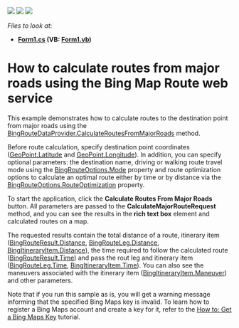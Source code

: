 <!-- default badges list -->
![](https://img.shields.io/endpoint?url=https://codecentral.devexpress.com/api/v1/VersionRange/128576068/14.1.5%2B)
[![](https://img.shields.io/badge/Open_in_DevExpress_Support_Center-FF7200?style=flat-square&logo=DevExpress&logoColor=white)](https://supportcenter.devexpress.com/ticket/details/E5064)
[![](https://img.shields.io/badge/📖_How_to_use_DevExpress_Examples-e9f6fc?style=flat-square)](https://docs.devexpress.com/GeneralInformation/403183)
<!-- default badges end -->
<!-- default file list -->
*Files to look at*:

* **[Form1.cs](./CS/CalculateRoutesFromMajorRoads/Form1.cs) (VB: [Form1.vb](./VB/CalculateRoutesFromMajorRoads/Form1.vb))**
<!-- default file list end -->
# How to calculate routes from major roads using the Bing Map Route web service


<p>This example demonstrates how to calculate routes to the destination point from major roads using the <a href="http://documentation.devexpress.com/#WindowsForms/DevExpressXtraMapBingRouteDataProvider_CalculateRoutesFromMajorRoadstopic"><u>BingRouteDataProvider.CalculateRoutesFromMajorRoads</u></a> method.</p><p>Before route calculation, specify destination point coordinates (<a href="http://documentation.devexpress.com/#WindowsForms/DevExpressXtraMapGeoPoint_Latitudetopic"><u>GeoPoint.Latitude</u></a> and <a href="http://documentation.devexpress.com/#WindowsForms/DevExpressXtraMapGeoPoint_Longitudetopic"><u>GeoPoint.Longitude</u></a>). In addition, you can specify optional parameters: the destination name, driving or walking route travel mode using the <a href="http://documentation.devexpress.com/#WindowsForms/DevExpressXtraMapBingRouteOptions_Modetopic"><u>BingRouteOptions.Mode</u></a> property and route optimization options to calculate an optimal route either by time or by distance via the <a href="http://documentation.devexpress.com/#WindowsForms/DevExpressXtraMapBingRouteOptions_RouteOptimizationtopic"><u>BingRouteOptions.RouteOptimization</u></a> property.</p><p>To start the application, click the <strong>Calculate Routes From Major Roads</strong> button.  All parameters are passed to the <strong>CalculateMajorRouteRequest</strong> method, and you can see the results in the<strong> rich text box</strong> element and calculated routes on a map. </p><p>The requested results contain the total distance of a route, itinerary item (<a href="http://documentation.devexpress.com/#WindowsForms/DevExpressXtraMapBingRouteResult_Distancetopic"><u>BingRouteResult.Distance</u></a>, <a href="http://documentation.devexpress.com/#WindowsForms/DevExpressXtraMapBingRouteLeg_Distancetopic"><u>BingRouteLeg.Distance</u></a>, <a href="http://documentation.devexpress.com/#WindowsForms/DevExpressXtraMapBingItineraryItem_Distancetopic"><u>BingItineraryItem.Distance</u></a>), the time required to follow the calculated route (<a href="http://documentation.devexpress.com/#WindowsForms/DevExpressXtraMapBingRouteResult_Timetopic"><u>BingRouteResult.Time</u></a>) and pass the rout leg and itinerary item (<a href="http://documentation.devexpress.com/#WindowsForms/DevExpressXtraMapBingRouteLeg_Timetopic"><u>BingRouteLeg.Time</u></a>, <a href="http://documentation.devexpress.com/#WindowsForms/DevExpressXtraMapBingItineraryItem_Timetopic"><u>BingItineraryItem.Time</u></a>). You can also see the maneuvers  associated with the itinerary item (<a href="http://documentation.devexpress.com/#WindowsForms/DevExpressXtraMapBingItineraryItem_Maneuvertopic"><u>BingItineraryItem.Maneuver</u></a>) and other parameters.</p><p>Note that if you run this sample as is, you will get a warning message informing that the specified Bing Maps key is invalid. To learn how to register a Bing Maps account and create a key for it, refer to the <a href="http://documentation.devexpress.com/#WindowsForms/CustomDocument15102"><u>How to: Get a Bing Maps Key</u></a> tutorial.</p><p><br />
</p>

<br/>


